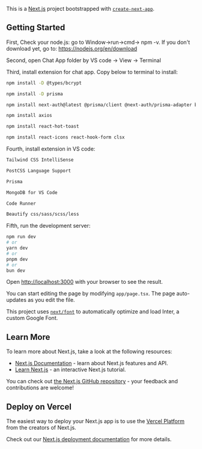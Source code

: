 This is a [Next.js](https://nextjs.org/) project bootstrapped with [`create-next-app`](https://github.com/vercel/next.js/tree/canary/packages/create-next-app).

## Getting Started
First, Check your node.js: go to Window->run->cmd-> npm -v. If you don't download yet, go to: https://nodejs.org/en/download

Second, open Chat App folder by VS code -> View -> Terminal

Third, install extension for chat app. Copy below to terminal to install:
```bash
npm install -D @types/bcrypt

npm install -D prisma

npm install next-auth@latest @prisma/client @next-auth/prisma-adapter bcrypt

npm install axios

npm install react-hot-toast

npm install react-icons react-hook-form clsx


```
Fourth, install extension in VS code:
```bash
Tailwind CSS IntelliSense

PostCSS Language Support

Prisma

MongoDB for VS Code

Code Runner

Beautify css/sass/scss/less

```

Fifth, run the development server:

```bash
npm run dev 
# or
yarn dev
# or
pnpm dev
# or
bun dev
```

Open [http://localhost:3000](http://localhost:3000) with your browser to see the result.

You can start editing the page by modifying `app/page.tsx`. The page auto-updates as you edit the file.

This project uses [`next/font`](https://nextjs.org/docs/basic-features/font-optimization) to automatically optimize and load Inter, a custom Google Font.

## Learn More

To learn more about Next.js, take a look at the following resources:

- [Next.js Documentation](https://nextjs.org/docs) - learn about Next.js features and API.
- [Learn Next.js](https://nextjs.org/learn) - an interactive Next.js tutorial.

You can check out [the Next.js GitHub repository](https://github.com/vercel/next.js/) - your feedback and contributions are welcome!

## Deploy on Vercel

The easiest way to deploy your Next.js app is to use the [Vercel Platform](https://vercel.com/new?utm_medium=default-template&filter=next.js&utm_source=create-next-app&utm_campaign=create-next-app-readme) from the creators of Next.js.

Check out our [Next.js deployment documentation](https://nextjs.org/docs/deployment) for more details.
